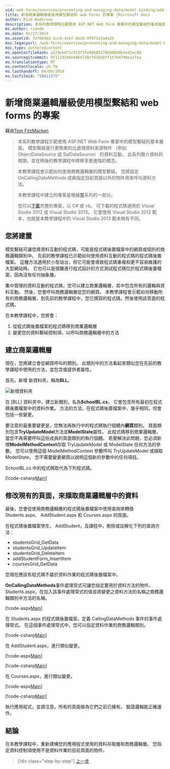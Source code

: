 ```yaml
---
uid: web-forms/overview/presenting-and-managing-data/model-binding/adding-business-logic-layer
title: 新增商業邏輯層級使用模型繫結和 web forms 的專案 |Microsoft Docs
author: Rick-Anderson
description: 本系列教學課程示範使用 ASP.NET Web Form 專案中的模型繫結的基本層面。 模型繫結進行資料互動更多簡單-...
ms.author: riande
ms.date: 02/27/2014
ms.assetid: 7ef664b3-1cc8-4cbf-bb18-9f0f3a3ada2b
msc.legacyurl: /web-forms/overview/presenting-and-managing-data/model-binding/adding-business-logic-layer
msc.type: authoredcontent
ms.openlocfilehash: a229ebd71c913f3fe086892786988d0b3e42ec88
ms.sourcegitcommit: 0f1119340e4464720cfd16d0ff15764746ea1fea
ms.translationtype: MT
ms.contentlocale: zh-TW
ms.lasthandoff: 04/09/2019
ms.locfileid: "59411575"
---
```

# <a name="adding-business-logic-layer-to-a-project-that-uses-model-binding-and-web-forms"></a>新增商業邏輯層級使用模型繫結和 web forms 的專案

藉由[Tom FitzMacken](https://github.com/tfitzmac)

> 本系列教學課程示範使用 ASP.NET Web Form 專案中的模型繫結的基本層面。 模型繫結進行更簡單的比處理資料來源物件 （例如 ObjectDataSource 或 SqlDataSource） 的資料互動。 此系列簡介資料的開頭，並在稍後的教學課程中將移至更進階的概念。
> 
> 本教學課程會示範如何使用商務邏輯層的模型繫結。 您將設定 OnCallingDataMethods 成員指定目前頁面以外的物件用來呼叫資料方法。
> 
> 本教學課程中建立的專案是根據[早](retrieving-data.md)系列的一部分。
> 
> 您可以[下載](https://go.microsoft.com/fwlink/?LinkId=286116)完整的專案，以 C# 或 vb。 可下載的程式碼適用於 Visual Studio 2012 或 Visual Studio 2013。 它會使用 Visual Studio 2012 範本，也就是本教學課程中的 Visual Studio 2013 範本稍有不同。


## <a name="what-youll-build"></a>您將建置

模型繫結可讓您將資料互動的程式碼，可能是程式碼後置檔案中的網頁或個別的商務邏輯類別中。 先前的教學課程已示範如何使用資料互動的程式碼的程式碼後置檔案。 這種方法適用於小型站台，但它可能會導致程式碼重複和更不容易維護的大型網站時。 它也可以是很難進行程式設計的方式測試程式碼位於程式碼後置檔案，因為沒有任何抽象層。

集中管理的資料互動的程式碼，您可以建立商業邏輯層，其中包含所有的邏輯與資料互動。 然後，您會呼叫商務邏輯層從您的網頁。 本教學課程會示範如何移動所有的商務邏輯層，到先前的教學課程中，您已撰寫的程式碼，然後使用該頁面的程式碼。

在本教學課程中，您將會：

1. 從程式碼後置檔案的程式碼移到商業邏輯層
2. 變更您的資料繫結控制項，以呼叫商務邏輯層中的方法

## <a name="create-business-logic-layer"></a>建立商業邏輯層

現在，您將建立會從網頁呼叫的類別。 此類別中的方法看起來類似您在先前的教學課程中使用的方法，並包含值提供者屬性。

首先，新增 新資料夾，稱為**BLL**。

![新增資料夾](adding-business-logic-layer/_static/image1.png)

在 [BLL] 資料夾中，建立新類別，名為**SchoolBL.cs**。 它會包含所有最初在程式碼後置檔案中的資料作業。 方法的方法，在程式碼後置檔案中，幾乎相同，但會包括一些變更。

要注意的最重要變更是，您無法再執行中的程式碼執行個體內**網頁**類別。 頁面類別包含**TryUpdateModel**方法並**ModelState**屬性。 此程式碼移到商業邏輯層，當您不再需要呼叫這些成員的頁面類別的執行個體。 若要解決此問題，您必須新增**ModelMethodContext**存取 TryUpdateModel 或 ModelState 任何方法的參數。 您可以使用這個 ModelMethodContext 參數呼叫 TryUpdateModel 或擷取 ModelState。 您不需要變更網頁以說明這個新的參數中的任何項目。

SchoolBL.cs 中的程式碼取代為下列程式碼。

[!code-csharp[Main](adding-business-logic-layer/samples/sample1.cs)]

## <a name="revise-existing-pages-to-retrieve-data-from-business-logic-layer"></a>修改現有的頁面，來擷取商業邏輯層中的資料

最後，您會從使用商務邏輯層的程式碼後置檔案中使用查詢來轉換 Students.aspx、 AddStudent.aspx 和 Courses.aspx 的頁面。

在程式碼後置檔案學生、 AddStudent，及課程中，刪除或註解化下列的查詢方法：

- studentsGrid\_GetData
- studentsGrid\_UpdateItem
- studentsGrid\_DeleteItem
- addStudentForm\_InsertItem
- coursesGrid\_GetData

您現在應該有程式碼不屬於資料作業的程式碼後置檔案中。

**OnCallingDataMethods**事件處理常式可讓您指定要用於資料方法的物件。 Students.aspx，在加入該事件處理常式的值並將變更之資料方法的名稱之商務邏輯類別中方法的名稱。

[!code-aspx[Main](adding-business-logic-layer/samples/sample2.aspx?highlight=3-4,8)]

在 Students.aspx 的程式碼後置檔案，定義 CallingDataMethods 事件的事件處理常式。 在這個事件處理常式中，您可以指定資料作業的商務邏輯類別。

[!code-csharp[Main](adding-business-logic-layer/samples/sample3.cs)]

在 AddStudent.aspx，進行類似變更。

[!code-aspx[Main](adding-business-logic-layer/samples/sample4.aspx?highlight=3-4)]

[!code-csharp[Main](adding-business-logic-layer/samples/sample5.cs)]

在 Courses.aspx，進行類似變更。

[!code-aspx[Main](adding-business-logic-layer/samples/sample6.aspx?highlight=3-4)]

[!code-csharp[Main](adding-business-logic-layer/samples/sample7.cs)]

執行應用程式，並請注意，所有的頁面做為它們之前已擁有。 驗證邏輯能正確運作。

## <a name="conclusion"></a>結論

在本教學課程中，重新建構您的應用程式使用的資料存取層和商務邏輯層。 您指定資料控制項使用不是資料作業的目前頁面的物件。

> [!div class="step-by-step"]
> [上一步](using-query-string-values-to-retrieve-data.md)
